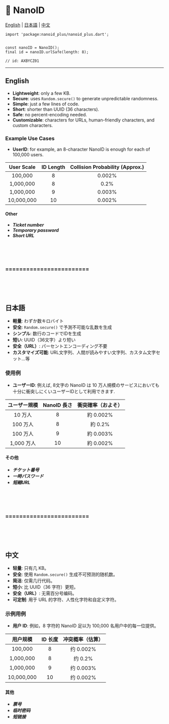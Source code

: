 # 🥚 NanoID

[English](#english) | [日本語](#日本語) | [中文](#中文)


```
import 'package:nanoid_plus/nanoid_plus.dart';


const nanoID = NanoID();
final id = nanoID.urlSafe(length: 8);

// id: AXBYCZ01

```


---
## English

- **Lightweight**: only a few KB.
- **Secure**: uses `Random.secure()` to generate unpredictable randomness.
- **Simple**: just a few lines of code.
- **Short**: shorter than UUID (36 characters).
- **Safe**: no percent-encoding needed.
- **Customizable**: characters for URLs, human-friendly characters, and custom characters.

### Example Use Cases

- **UserID**: for example, an 8-character NanoID is enough for each of 100,000 users.

| User Scale   | ID Length | Collision Probability (Approx.) |
|:------------:|:---------:|:-------------------------------:|
| 100,000      |     8     | 0.002%                          |
| 1,000,000    |     8     | 0.2%                            |
| 1,000,000    |     9     | 0.003%                          |
| 10,000,000   |    10     | 0.002%                          |


#### Other

- ***Ticket number***
- ***Temporary password***
- ***Short URL***

<br />
<br />
<br />

### ========================

<br />
<br />
<br />


## 日本語

- **軽量**: わずか数キロバイト
- **安全**: `Random.secure()` で予測不可能な乱数を生成
- **シンプル**: 数行のコードでIDを生成
- **短い**: UUID（36文字）より短い
- **安全（URL）**: パーセントエンコーディング不要
- **カスタマイズ可能**: URL文字列、人間が読みやすい文字列、カスタム文字セット...等

### 使用例

- **ユーザーID**: 例えば, 8文字の NanoID は 10 万人規模のサービスにおいても十分に衝突しにくいユーザーIDとして利用できます.

| ユーザー規模 | NanoID 長さ | 衝突確率（およそ） |
|:------------:|:-------:|:----------------:|
|  10 万人     |    8    | 約 0.002%        |
| 100 万人     |    8    | 約 0.2%          |
| 100 万人     |    9    | 約 0.003%        |
| 1,000 万人   |   10    | 約 0.002%        |


#### その他

- ***チケット番号***
- ***一時パスワード***
- ***短縮URL***

<br />
<br />
<br />

### ========================

<br />
<br />
<br />

## 中文

- **轻量**: 只有几 KB。
- **安全**: 使用 `Random.secure()` 生成不可预测的随机数。
- **简洁**: 仅需几行代码。
- **短小**: 比 UUID（36 字符）更短。
- **安全（URL）**: 无需百分号编码。
- **可定制**: 用于 URL 的字符、人性化字符和自定义字符。

### 示例用例

- **用户 ID**: 例如，8 字符的 NanoID 足以为 100,000 名用户中的每一位提供。

| 用户规模     | ID 长度 | 冲突概率（估算） |
|:------------:|:-------:|:----------------:|
| 100,000      |    8    | 约 0.002%        |
| 1,000,000    |    8    | 约 0.2%          |
| 1,000,000    |    9    | 约 0.003%        |
| 10,000,000   |   10    | 约 0.002%        |

#### 其他

- ***票号***
- ***临时密码***
- ***短链接***
